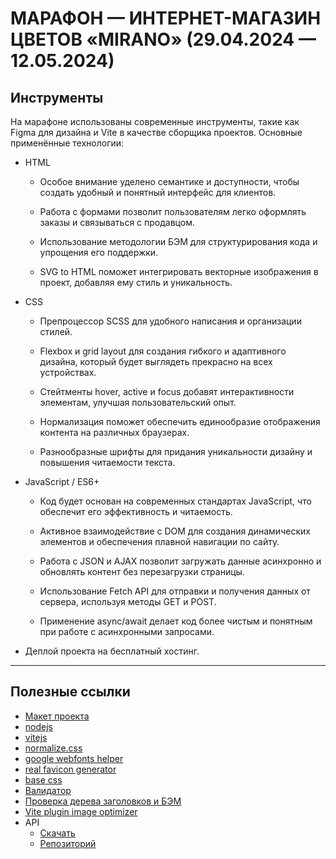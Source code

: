 # МАРАФОН — ИНТЕРНЕТ-МАГАЗИН ЦВЕТОВ «MIRANO» (29.04.2024 — 12.05.2024)

## Инструменты

На марафоне использованы современные инструменты, такие как Figma для дизайна и Vite в качестве сборщика проектов.
Основные применённые технологии:

- HTML

    - Особое внимание уделено семантике и доступности, чтобы создать удобный и понятный интерфейс для клиентов.

    - Работа с формами позволит пользователям легко оформлять заказы и связываться с продавцом.

    - Использование методологии БЭМ для структурирования кода и упрощения его поддержки.

    - SVG to HTML поможет интегрировать векторные изображения в проект, добавляя ему стиль и уникальность.

- CSS

    - Препроцессор SCSS для удобного написания и организации стилей.

    - Flexbox и grid layout для создания гибкого и адаптивного дизайна, который будет выглядеть прекрасно на всех
      устройствах.

    - Стейтменты hover, active и focus добавят интерактивности элементам, улучшая пользовательский опыт.

    - Нормализация поможет обеспечить единообразие отображения контента на различных браузерах.

    - Разнообразные шрифты для придания уникальности дизайну и повышения читаемости текста.

- JavaScript / ES6+

    - Код будет основан на современных стандартах JavaScript, что обеспечит его эффективность и читаемость.

    - Активное взаимодействие с DOM для создания динамических элементов и обеспечения плавной навигации по сайту.

    - Работа с JSON и AJAX позволит загружать данные асинхронно и обновлять контент без перезагрузки страницы.

    - Использование Fetch API для отправки и получения данных от сервера, используя методы GET и POST.

    - Применение async/await делает код более чистым и понятным при работе с асинхронными запросами.

- Деплой проекта на бесплатный хостинг.

***

## Полезные ссылки
- [Макет проекта](https://www.figma.com/file/zkcGs5skRLyXcae6QnVR48/MIRANO-(Marathon)?type=design&node-id=3%3A10&mode=design&t=e3hCbuyXUoqTsHR6-1)
- [nodejs](https://nodejs.org/)
- [vitejs](https://vitejs.dev/)
- [normalize.css](https://necolas.github.io/normalize.css/)
- [google webfonts helper](https://gwfh.mranftl.com/fonts)
- [real favicon generator](https://realfavicongenerator.net/)
- [base css](https://codepen.io/Quper/pen/GRRZzWy)
- [Валидатор](https://validator.w3.org/#validate_by_input)
- [Проверка дерева заголовков и БЭМ](https://yoksel.github.io/html-tree/)
- [Vite plugin image optimizer](https://www.npmjs.com/package/vite-plugin-image-optimizer)
- API
  - [Скачать](https://github.com/Quper24/mirano-api/archive/refs/heads/main.zip)
  - [Репозиторий](https://github.com/Quper24/mirano-api)
